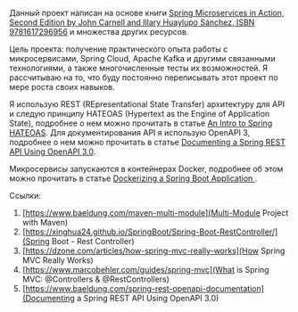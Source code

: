Данный проект написан на основе книги [Spring Microservices in Action, Second Edition by John Carnell and Illary Huaylupo Sánchez, ISBN 9781617296956](https://www.manning.com/books/spring-microservices-in-action-second-edition) и множества других ресурсов.

Цель проекта: получение практического опыта работы с микросервисами, Spring Cloud, Apache Kafka и другими связанными технологиями, а также многочисленные тесты их возможностей.
Я рассчитываю на то, что буду постоянно переписывать этот проект по мере роста своих навыков.

Я использую REST (REpresentational State Transfer) архитектуру для API и следую принципу HATEOAS (Hypertext as the Engine of Application State), подробнее о нем можно прочитать в статье [An Intro to Spring HATEOAS](https://www.baeldung.com/spring-hateoas-tutorial). Для документирования API я использую OpenAPI 3, подробнее о нем можно прочитать в статье [Documenting a Spring REST API Using OpenAPI 3.0](https://www.baeldung.com/spring-rest-openapi-documentation).

Микросервисы запускаются в контейнерах Docker, подробнее об этом можно прочитать в статье [Dockerizing a Spring Boot Application
](https://www.baeldung.com/dockerizing-spring-boot-application).

Ссылки:
1. [https://www.baeldung.com/maven-multi-module](Multi-Module Project with Maven)
2. [https://xinghua24.github.io/SpringBoot/Spring-Boot-RestController/](Spring Boot - Rest Controller)
2. [https://dzone.com/articles/how-spring-mvc-really-works](How Spring MVC Really Works)
3. [https://www.marcobehler.com/guides/spring-mvc](What is Spring MVC: @Controllers & @RestControllers)
4. [https://www.baeldung.com/spring-rest-openapi-documentation](Documenting a Spring REST API Using OpenAPI 3.0)
